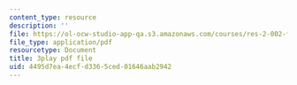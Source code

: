 ```yaml
---
content_type: resource
description: ''
file: https://ol-ocw-studio-app-qa.s3.amazonaws.com/courses/res-2-002-finite-element-procedures-for-solids-and-structures-spring-2010/4495d7ea4ecfd3365ced01646aab2942_pSdxdfBnu0I.pdf
file_type: application/pdf
resourcetype: Document
title: 3play pdf file
uid: 4495d7ea-4ecf-d336-5ced-01646aab2942
---
```


